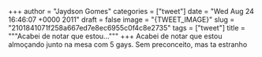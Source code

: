 
+++
author = "Jaydson Gomes"
categories = ["tweet"]
date = "Wed Aug 24 16:46:07 +0000 2011"
draft = false
image = "{TWEET_IMAGE}"
slug = "2101841071f258a667ed7e8ec6955c0f4c8e2735"
tags = ["tweet"]
title = """Acabei de notar que estou..."""
+++
Acabei de notar que estou almoçando junto na mesa com 5 gays. Sem preconceito, mas ta estranho
